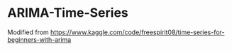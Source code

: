 # ARIMA-Time-Series
Modified from https://www.kaggle.com/code/freespirit08/time-series-for-beginners-with-arima
